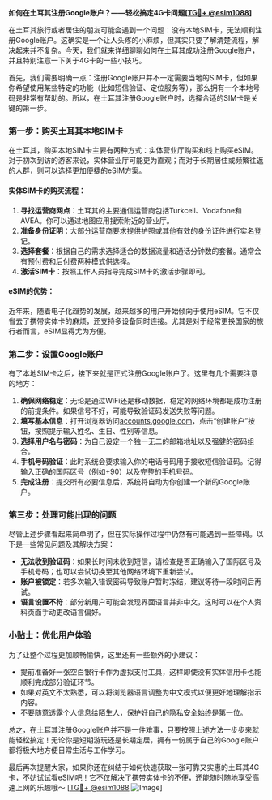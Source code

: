 **如何在土耳其注册Google账户？——轻松搞定4G卡问题[[TG💪+ @esim1088](https://t.me/s/esim1088)]**

在土耳其旅行或者居住的朋友可能会遇到一个问题：没有本地SIM卡，无法顺利注册Google账户。这确实是一个让人头疼的小麻烦，但其实只要了解清楚流程，解决起来并不复杂。今天，我们就来详细聊聊如何在土耳其成功注册Google账户，并且特别注意一下关于4G卡的一些小技巧。

首先，我们需要明确一点：注册Google账户并不一定需要当地的SIM卡，但如果你希望使用某些特定的功能（比如短信验证、定位服务等），那么拥有一个本地号码是非常有帮助的。所以，在土耳其注册Google账户时，选择合适的SIM卡是关键的第一步。

### 第一步：购买土耳其本地SIM卡

在土耳其，购买本地SIM卡主要有两种方式：实体营业厅购买和线上购买eSIM。对于初次到访的游客来说，实体营业厅可能更为直观；而对于长期居住或频繁往返的人群，则可以选择更加便捷的eSIM方案。

#### 实体SIM卡的购买流程：
1. **寻找运营商网点**：土耳其的主要通信运营商包括Turkcell、Vodafone和AVEA。你可以通过地图应用搜索附近的营业厅。
2. **准备身份证明**：大部分运营商要求提供护照或其他有效的身份证件进行实名登记。
3. **选择套餐**：根据自己的需求选择适合的数据流量和通话分钟数的套餐。通常会有预付费和后付费两种模式供选择。
4. **激活SIM卡**：按照工作人员指导完成SIM卡的激活步骤即可。

#### eSIM的优势：
近年来，随着电子化趋势的发展，越来越多的用户开始倾向于使用eSIM。它不仅省去了携带实体卡的麻烦，还支持多设备同时连接。尤其是对于经常更换国家的旅行者而言，eSIM显得尤为方便。

### 第二步：设置Google账户

有了本地SIM卡之后，接下来就是正式注册Google账户了。这里有几个需要注意的地方：

1. **确保网络稳定**：无论是通过WiFi还是移动数据，稳定的网络环境都是成功注册的前提条件。如果信号不好，可能导致验证码发送失败等问题。
2. **填写基本信息**：打开浏览器访问[accounts.google.com](http://accounts.google.com)，点击“创建账户”按钮，按照提示输入姓名、生日、性别等信息。
3. **选择用户名与密码**：为自己设定一个独一无二的邮箱地址以及强健的密码组合。
4. **手机号码验证**：此时系统会要求输入你的电话号码用于接收短信验证码。记得输入正确的国际区号（例如+90）以及完整的手机号码。
5. **完成注册**：提交所有必要信息后，系统将自动为你创建一个新的Google账户。

### 第三步：处理可能出现的问题

尽管上述步骤看起来简单明了，但在实际操作过程中仍然有可能遇到一些障碍。以下是一些常见问题及其解决方案：

- **无法收到验证码**：如果长时间未收到短信，请检查是否正确输入了国际区号及手机号码；也可以尝试切换至其他网络环境下重新尝试。
- **账户被锁定**：若多次输入错误密码导致账户暂时冻结，建议等待一段时间后再试。
- **语言设置不符**：部分新用户可能会发现界面语言并非中文，这时可以在个人资料页面手动更改语言偏好。

### 小贴士：优化用户体验

为了让整个过程更加顺畅愉快，这里还有一些额外的小建议：

- 提前准备好一张空白银行卡作为虚拟支付工具，这样即使没有实体信用卡也能顺利完成部分验证环节。
- 如果对英文不太熟悉，可以将浏览器语言调整为中文模式以便更好地理解指示内容。
- 不要随意透露个人信息给陌生人，保护好自己的隐私安全始终是第一位。

总之，在土耳其注册Google账户并不是一件难事，只要按照上述方法一步步来就能轻松搞定！无论你是短期游玩还是长期定居，拥有一份属于自己的Google账户都将极大地方便日常生活与工作学习。

最后再次提醒大家，如果你还在纠结于如何快速获取一张可靠又实惠的土耳其4G卡，不妨试试看eSIM吧！它不仅解决了携带实体卡的不便，还能随时随地享受高速上网的乐趣哦～ [[TG💪+ @esim1088](https://t.me/s/esim1088) ![Image](https://i.postimg.cc/4NQfJmqS/Snipaste-2025-05-13-00-14-12.png)]